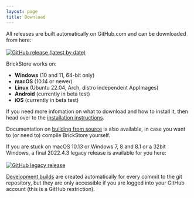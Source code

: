 ```yaml
---
layout: page
title: Download
---
```

All releases are built automatically on GitHub.com and can be downloaded from here:<br><br>
[![GitHub release (latest by date)](https://img.shields.io/github/v/release/rgriebl/brickstore?label=Download%20BrickStore&color=469BC3&style=for-the-badge)](https://github.com/rgriebl/brickstore/releases/latest)

BrickStore works on:
* **Windows** (10 and 11, 64-bit only)
* **macOS** (10.14 or newer)
* **Linux** (Ubuntu 22.04, Arch, distro independent AppImages)
* **Android** (currently in beta test)
* **iOS** (currently in beta test)

If you need more infomation on what to download and how to install it, then
head over to the [installation instructions](installation).

Documentation on [building from source](compile) is also available, in case
you want to (or need to) compile BrickStore yourself.

If you are stuck on macOS 10.13 or Windows 7, 8 and 8.1 or a 32bit Windows,
a final 2022.4.3 legacy release is available for you here:<br><br>
[![GitHub legacy release](https://img.shields.io/static/v1?message=v2022.4.3&label=Legacy%20Version&color=inactive&style=for-the-badge)](https://github.com/rgriebl/brickstore/releases/v2022.4.3)

<i class="fas fa-tools"></i> [Development builds](https://github.com/rgriebl/brickstore/actions/workflows/build_cmake.yml)
are created automatically for every commit to the git repository, but they
are only accessible if you are logged into your GitHub account (this is a
GitHub restriction).

